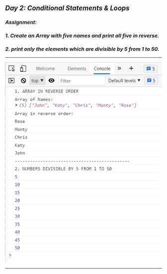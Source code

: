 ## _Day 2: Conditional Statements & Loops_
### _Assignment:_
### _1. Create an Array with five names and print all five in reverse._
### _2. print only the elements which are divisible by 5 from 1 to 50._
---
![](files/output.png)

---
